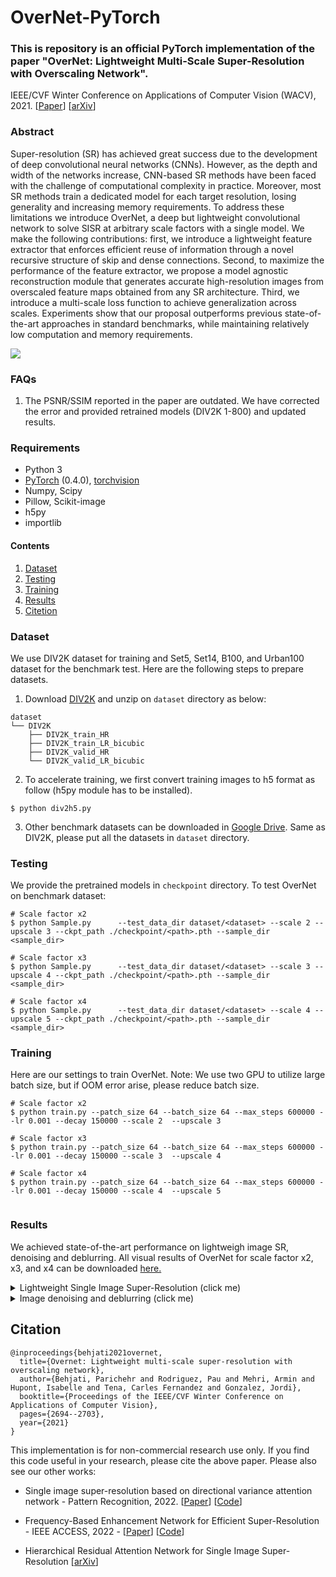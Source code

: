 # OverNet-PyTorch
### **This is repository is an official PyTorch implementation of the paper "OverNet: Lightweight Multi-Scale Super-Resolution with Overscaling Network".**
IEEE/CVF Winter Conference on Applications of Computer Vision (WACV), 2021. [[Paper](https://openaccess.thecvf.com/content/WACV2021/papers/Behjati_OverNet_Lightweight_Multi-Scale_Super-Resolution_With_Overscaling_Network_WACV_2021_paper.pdf)] [[arXiv](https://arxiv.org/abs/2012.04578)] 


### Abstract 
Super-resolution (SR) has achieved great success due to the development of deep convolutional neural networks (CNNs). However, as the depth and width of the networks increase, CNN-based SR methods have been faced with the challenge of computational complexity in practice. Moreover, most SR methods train a dedicated model for each target resolution, losing generality and increasing memory requirements. To address these limitations we introduce OverNet, a deep but lightweight convolutional network to solve SISR at arbitrary scale factors with a single model. We make the following contributions: first, we introduce a lightweight feature extractor that enforces efficient reuse of information through a novel recursive structure of skip and dense connections. Second, to maximize the performance of the feature extractor, we propose a model agnostic reconstruction module that generates accurate high-resolution images from overscaled feature maps obtained from any SR architecture. Third, we introduce a multi-scale loss function to achieve generalization across scales. Experiments show that our proposal outperforms previous state-of-the-art approaches in standard benchmarks, while maintaining relatively low computation and memory requirements.

<img src="assets/overnet.png">


### FAQs
1. The PSNR/SSIM reported in the paper are outdated. We have corrected the error and provided retrained models (DIV2K 1-800) and updated results. 
### Requirements
- Python 3
- [PyTorch](https://github.com/pytorch/pytorch) (0.4.0), [torchvision](https://github.com/pytorch/vision)
- Numpy, Scipy
- Pillow, Scikit-image
- h5py
- importlib


#### Contents
1. [Dataset](#Dataset)
1. [Testing](#Testing)
1. [Training](#Training)
1. [Results](#Results)
1. [Citetion](#Citetion)


### Dataset
We use DIV2K dataset for training and Set5, Set14, B100, and Urban100 dataset for the benchmark test. Here are the following steps to prepare datasets.

1. Download [DIV2K](https://data.vision.ee.ethz.ch/cvl/DIV2K) and unzip on `dataset` directory as below:
  ```
  dataset
  └── DIV2K
      ├── DIV2K_train_HR
      ├── DIV2K_train_LR_bicubic
      ├── DIV2K_valid_HR
      └── DIV2K_valid_LR_bicubic
  ```
2. To accelerate training, we first convert training images to h5 format as follow (h5py module has to be installed).
```shell
$ python div2h5.py
```
3. Other benchmark datasets can be downloaded in [Google Drive](https://drive.google.com/drive/folders/1t2le0-Wz7GZQ4M2mJqmRamw5o4ce2AVw?usp=sharing). Same as DIV2K, please put all the datasets in `dataset` directory.

### Testing
We provide the pretrained models in `checkpoint` directory. To test OverNet on benchmark dataset:
```shell
# Scale factor x2
$ python Sample.py      --test_data_dir dataset/<dataset> --scale 2 --upscale 3 --ckpt_path ./checkpoint/<path>.pth --sample_dir <sample_dir>

# Scale factor x3                
$ python Sample.py      --test_data_dir dataset/<dataset> --scale 3 --upscale 4 --ckpt_path ./checkpoint/<path>.pth --sample_dir <sample_dir>

# Scale factor x4
$ python Sample.py      --test_data_dir dataset/<dataset> --scale 4 --upscale 5 --ckpt_path ./checkpoint/<path>.pth --sample_dir <sample_dir>
```

### Training
Here are our settings to train OverNet. Note: We use two GPU to utilize large batch size, but if OOM error arise, please reduce batch size.
```shell
# Scale factor x2
$ python train.py --patch_size 64 --batch_size 64 --max_steps 600000 --lr 0.001 --decay 150000 --scale 2  --upscale 3

# Scale factor x3
$ python train.py --patch_size 64 --batch_size 64 --max_steps 600000 --lr 0.001 --decay 150000 --scale 3  --upscale 4

# Scale factor x4
$ python train.py --patch_size 64 --batch_size 64 --max_steps 600000 --lr 0.001 --decay 150000 --scale 4  --upscale 5               
                      
 ```

### Results
We achieved state-of-the-art performance on lightweigh image SR, denoising and deblurring. All visual results of OverNet for scale factor x2, x3, and x4 can be downloaded [here.](https://drive.google.com/drive/folders/1svSJq8UlU8Yq90tLfByhv_0ctPKv5PiN?usp=sharing)

<details>
<summary>Lightweight Single Image Super-Resolution (click me)</summary>
<p align="center">

**Note:** The PSNR and SSIM reported in the paper are outdated. We have updated the results as following:
<div align="center">
  
Model|   Scale   |   Set5   |Set14|B100|Urban100|
-----|:---------------------:|:--------------------------:|:-----:|:-------------------------------------:|:-------------------------------:|
 ||| PSNR&nbsp;&nbsp;&nbsp;SSIM |PSNR&nbsp;&nbsp;&nbsp;SSIM|PSNR&nbsp;&nbsp;&nbsp;SSIM|PSNR&nbsp;&nbsp;&nbsp;SSIM|
OverNet (paper)             |x2|38.11&nbsp;&nbsp;&nbsp;0.9610|33.71&nbsp;&nbsp;&nbsp;0.9179|32.24&nbsp;&nbsp;&nbsp;0.9007|32.44&nbsp;&nbsp;&nbsp;0.9311|
 **OverNet**              |x2|38.11&nbsp;&nbsp;&nbsp;0.9608|33.71&nbsp;&nbsp;&nbsp;0.9183|32.24&nbsp;&nbsp;&nbsp;0.8999|32.44&nbsp;&nbsp;&nbsp;0.9304|
OverNet (paper)             |x3|34.49&nbsp;&nbsp;&nbsp;0.9267|30.47&nbsp;&nbsp;&nbsp;0.8436|29.17&nbsp;&nbsp;&nbsp;0.8063|28.37&nbsp;&nbsp;&nbsp;0.8572|
 **OverNet**              |x3|34.46&nbsp;&nbsp;&nbsp;0.9273|30.41&nbsp;&nbsp;&nbsp;0.8429|29.11&nbsp;&nbsp;&nbsp;0.8053|28.29&nbsp;&nbsp;&nbsp;0.8541|
OverNet (paper)             |x4|32.32&nbsp;&nbsp;&nbsp;0.8956|28.71&nbsp;&nbsp;&nbsp;0.7826|27.67&nbsp;&nbsp;&nbsp;0.7373|26.31&nbsp;&nbsp;&nbsp;0.7923|
 **OverNet**              |x4|32.26&nbsp;&nbsp;&nbsp;0.8958|28.64&nbsp;&nbsp;&nbsp;0.7821|27.59&nbsp;&nbsp;&nbsp;0.7364|26.18&nbsp;&nbsp;&nbsp;0.7879|
  


<img width="780" height="500" src="assets/results.png">
</div>
</p>
</details>


<details>
<summary>Image denoising and deblurring (click me)</summary>
<p align="center">
Updated quantitative results will be released soon.
<img width="780" height="500" src="assets/overnet_BDN.png">
</p>
</details>


## Citation
```
@inproceedings{behjati2021overnet,
  title={Overnet: Lightweight multi-scale super-resolution with overscaling network},
  author={Behjati, Parichehr and Rodriguez, Pau and Mehri, Armin and Hupont, Isabelle and Tena, Carles Fernandez and Gonzalez, Jordi},
  booktitle={Proceedings of the IEEE/CVF Winter Conference on Applications of Computer Vision},
  pages={2694--2703},
  year={2021}
}
```
This implementation is for non-commercial research use only. If you find this code useful in your research, please cite the above paper. Please also see our other works:

- Single image super-resolution based on directional variance attention network - Pattern Recognition, 2022. [[Paper](https://www.sciencedirect.com/science/article/pii/S0031320322004770?dgcid=author)] [[Code](https://github.com/pbehjatii/DiVANet)] 


- Frequency-Based Enhancement Network for Efficient Super-Resolution - IEEE ACCESS, 2022 - [[Paper](https://ieeexplore.ieee.org/document/9778017)] 
[[Code](https://github.com/pbehjatii/FENet)] 

- Hierarchical Residual Attention Network for Single Image Super-Resolution [[arXiv](https://arxiv.org/abs/2012.04578)]





 
